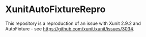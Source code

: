 # XunitAutoFixtureRepro

This repository is a reproduction of an issue with Xunit 2.9.2 and AutoFixture - see <https://github.com/xunit/xunit/issues/3034>.
